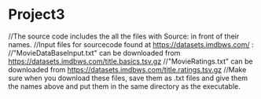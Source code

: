 # Project3
//The source code includes the all the files with Source: in front of their names.
//Input files for sourcecode found at https://datasets.imdbws.com/ :
//"MovieDataBaseInput.txt" can be downloaded from https://datasets.imdbws.com/title.basics.tsv.gz
//"MovieRatings.txt" can be downloaded from https://datasets.imdbws.com/title.ratings.tsv.gz
//Make sure when you download these files, save them as .txt files and give them the names above and put them in the same directory as the executable.
